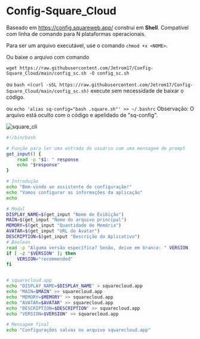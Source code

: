 # Config-Square_Cloud

Baseado em https://config.squareweb.app/ construi em **Shell**. Compatível com linha de comando para N plataformas operacionais. 

Para ser um arquivo executável, use o comando `chmod +x <NOME>`. 

Ou baixe o arquivo  com comando 

```wget https://raw.githubusercontent.com/Jetrom17/Config-Square_Cloud/main/config_sc.sh -O config_sc.sh``` 

ou ```bash <(curl -sSL https://raw.githubusercontent.com/Jetrom17/Config-Square_Cloud/main/config_sc.sh)``` execute sem necessidade de baixar o código.

ou ```echo 'alias sq-config="bash .square.sh"' >> ~/.bashrc```
Observação: O arquivo está oculto com o código e apelidado de "sq-config".


![square_cli](https://github.com/Jetrom17/Config-Square_Cloud/assets/72875404/f9886a4f-5a1b-48d4-9a4e-4c89789068bb)


```bash
#!/bin/bash

# Função para ler uma entrada do usuário com uma mensagem de prompt
get_input() {
    read -p "$1: " response
    echo "$response"
}

# Introdução
echo "Bem-vindo ao assistente de configuração!"
echo "Vamos configurar as informações da aplicação"
echo

# Modal
DISPLAY_NAME=$(get_input "Nome de Exibição")
MAIN=$(get_input "Nome do arquivo principal")
MEMORY=$(get_input "Quantidade de Memória")
AVATAR=$(get_input "URL do Avatar")
DESCRIPTION=$(get_input "Descrição do Aplicativo")
# Boolean
read -p "Alguma versão específica? Senão, deixe em branco: " VERSION
if [ -z "$VERSION" ]; then
    VERSION="recommended"
fi


# squarecloud.app
echo "DISPLAY_NAME=$DISPLAY_NAME" > squarecloud.app
echo "MAIN=$MAIN" >> squarecloud.app
echo "MEMORY=$MEMORY" >> squarecloud.app
echo "AVATAR=$AVATAR" >> squarecloud.app
echo "DESCRIPTION=$DESCRIPTION" >> squarecloud.app
echo "VERSION=$VERSION" >> squarecloud.app

# Mensagem final
echo "Configurações salvas no arquivo squarecloud.app"
```
